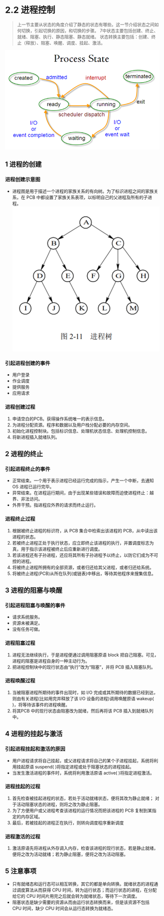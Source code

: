# 2.2 进程控制

> 上一节主要从状态的角度介绍了静态的状态有哪些。这一节介绍状态之间如何切换，引起切换的原因，和切换的步骤。
> 7中状态主要包括创建、终止、就绪、阻塞、执行、静态阻塞、静态就绪。
> 状态转换主要包括：创建、终止（释放）、阻塞、唤醒、调度、挂起、激活。


![](image/2021-03-29-22-54-26.png)
## 1 进程的创建


### 进程创建示意图

* 进程图是用于描述一个进程的家族关系的有向树。为了标识进程之间的家族关系，在 PCB 中都设置了家族关系表项，以标明自己的父进程及所有的子进程。
![](image/2021-03-30-13-01-17.png)

### 引起进程创建的事件

* 用户登录
* 作业调度
* 提供服务
* 应用请求

### 进程创建过程

1. 申请空白的PCB。获得操作系统唯一的表示信息。
2. 为进程分配资源。程序和数据以及用户栈分配必要的内存空间。
3. 初始化进程控制块。包括标识信息、处理机状态信息、处理机控制信息。
4. 将新进程插入就绪队列。



## 2 进程的终止

### 引起进程终止的事件

* 正常结束。一个用于表示进程已经运行完成的指示，产生一个中断，去通知 OS 进程已运行完毕。
* 异常结束。在进程运行期间，由于出现某些错误和故障而迫使进程终止：越界、非法访问。
* 外界干预。指进程应外界的请求而终止运行。

### 进程终止过程

1. 根据被终止进程的标识符，从 PCB 集合中检索出该进程的 PCB，从中读出该进程的状态。
2. 若被终止进程正处于执行状态，应立即终止该进程的执行，并置调度标志为真，用于指示该进程被终止后应重新进行调度。
3. 若该进程还有子孙进程，还应将其所有子孙进程予以终止，以防它们成为不可控的进程。
4. 将被终止进程所拥有的全部资源，或者归还给其父进程，或者归还给系统。
5. 将被终止进程(PCB)从所在队列(或链表)中移出，等待其他程序来搜集信息。

## 3 进程的阻塞与唤醒

### 引起进程阻塞与唤醒的事件

* 请求系统服务。
* 资源未被满足。
* 没有任务可做。

### 进程阻塞过程

1. 进程无法继续执行，于是进程便通过调用阻塞原语 block 把自己阻塞。可见，进程的阻塞是进程自身的一种主动行为。
2. 把进程控制块中的现行状态由“执行”改为“阻塞”，并将 PCB 插入阻塞队列。

### 进程唤醒过程

1. 当被阻塞进程所期待的事件出现时，如 I/O 完成或其所期待的数据已经到达，则由有关进程(比如用完并释放了该 I/O 设备的进程)调用唤醒原语 wakeup( )，将等待该事件的进程唤醒。
2. 将其PCB 中的现行状态由阻塞改为就绪，然后再将该 PCB 插入到就绪队列中。

## 4 进程的挂起与激活

### 引起进程挂起和激活的原因

* 用户进程请求将自己挂起，或父进程请求将自己的某个子进程挂起，系统将利用挂起原语 suspend( )将指定进程或处于阻塞状态的进程挂起。
* 当发生激活进程的事件时，系统将利用激活原语 active( )将指定进程激活。

### 进程挂起的过程

1. 首先检查被挂起进程的状态，若处于活动就绪状态，便将其改为静止就绪； 对于活动阻塞状态的进程，则将之改为静止阻塞。
2. 为了方便用户或父进程考查该进程的运行情况而把该进程的 PCB 复制到某指定的内存区域。
3. 最后，若被挂起的进程正在执行，则转向调度程序重新调度

### 进程激活的过程
1. 激活原语先将进程从外存调入内存，检查该进程的现行状态，若是静止就绪，便将之改为活动就绪；若为静止阻塞，便将之改为活动阻塞。

## 5 注意事项


- 只有就绪态和运行态可以相互转换，其它的都是单向转换。就绪状态的进程通过调度算法从而获得 CPU 时间，转为运行状态；而运行状态的进程，在分配给它的 CPU 时间片用完之后就会转为就绪状态，等待下一次调度。
- 阻塞状态是缺少需要的资源从而由运行状态转换而来，但是该资源不包括 CPU 时间，缺少 CPU 时间会从运行态转换为就绪态。




